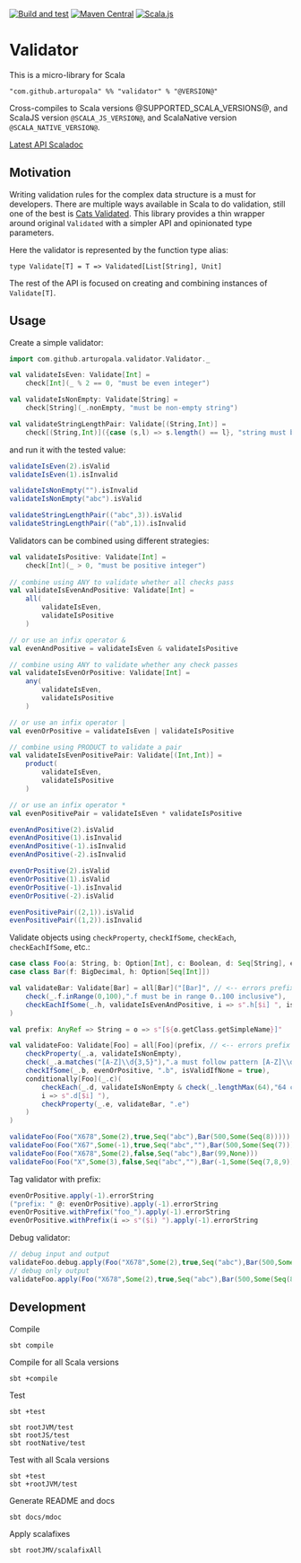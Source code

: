 [![Build and test](https://github.com/arturopala/validator/actions/workflows/build.yml/badge.svg)](https://github.com/arturopala/validator/actions/workflows/build.yml)
[![Maven Central](https://img.shields.io/maven-central/v/com.github.arturopala/validator_2.13.svg?label=Maven%20Central)](https://search.maven.org/search?q=g:%22com.github.arturopala%22%20AND%20a:%22validator_2.13%22)
[![Scala.js](https://www.scala-js.org/assets/badges/scalajs-1.7.0.svg)](https://www.scala-js.org)

Validator
===

This is a micro-library for Scala

    "com.github.arturopala" %% "validator" % "@VERSION@"

Cross-compiles to Scala versions @SUPPORTED_SCALA_VERSIONS@, 
and ScalaJS version `@SCALA_JS_VERSION@`, and ScalaNative version `@SCALA_NATIVE_VERSION@`.

[Latest API Scaladoc](https://arturopala.github.io/validator/latest/api/com/github/arturopala/validator/index.html)

Motivation
---
Writing validation rules for the complex data structure is a must for developers. There are multiple ways available in Scala to do validation, still one of the best is [Cats Validated](https://typelevel.org/cats/datatypes/validated.html). This library provides a thin wrapper around original `Validated` with a simpler API and opinionated type parameters. 

Here the validator is represented by the function type alias:

    type Validate[T] = T => Validated[List[String], Unit]

The rest of the API is focused on creating and combining instances of `Validate[T]`.

Usage
---

Create a simple validator:
```scala mdoc:silent
import com.github.arturopala.validator.Validator._

val validateIsEven: Validate[Int] = 
    check[Int](_ % 2 == 0, "must be even integer")

val validateIsNonEmpty: Validate[String] = 
    check[String](_.nonEmpty, "must be non-empty string") 

val validateStringLengthPair: Validate[(String,Int)] = 
    check[(String,Int)]({case (s,l) => s.length() == l}, "string must be of expected length")
```

and run it with the tested value:
```scala mdoc
validateIsEven(2).isValid
validateIsEven(1).isInvalid

validateIsNonEmpty("").isInvalid
validateIsNonEmpty("abc").isValid

validateStringLengthPair(("abc",3)).isValid
validateStringLengthPair(("ab",1)).isInvalid
```

Validators can be combined using different strategies:
```scala mdoc:silent
val validateIsPositive: Validate[Int] = 
    check[Int](_ > 0, "must be positive integer")
 
// combine using ANY to validate whether all checks pass
val validateIsEvenAndPositive: Validate[Int] = 
    all(
        validateIsEven, 
        validateIsPositive
    )

// or use an infix operator &
val evenAndPositive = validateIsEven & validateIsPositive  

// combine using ANY to validate whether any check passes
val validateIsEvenOrPositive: Validate[Int] = 
    any(
        validateIsEven, 
        validateIsPositive
    )

// or use an infix operator |
val evenOrPositive = validateIsEven | validateIsPositive 

// combine using PRODUCT to validate a pair
val validateIsEvenPositivePair: Validate[(Int,Int)] = 
    product(
        validateIsEven, 
        validateIsPositive
    )

// or use an infix operator *
val evenPositivePair = validateIsEven * validateIsPositive 

```
```scala mdoc
evenAndPositive(2).isValid
evenAndPositive(1).isInvalid
evenAndPositive(-1).isInvalid
evenAndPositive(-2).isInvalid

evenOrPositive(2).isValid
evenOrPositive(1).isValid
evenOrPositive(-1).isInvalid
evenOrPositive(-2).isValid

evenPositivePair((2,1)).isValid
evenPositivePair((1,2)).isInvalid
```

Validate objects using `checkProperty`, `checkIfSome`, `checkEach`, `checkEachIfSome`, etc.:
```scala mdoc:silent
case class Foo(a: String, b: Option[Int], c: Boolean, d: Seq[String], e: Bar)
case class Bar(f: BigDecimal, h: Option[Seq[Int]])

val validateBar: Validate[Bar] = all[Bar]("[Bar]", // <-- errors prefix
    check(_.f.inRange(0,100),".f must be in range 0..100 inclusive"),
    checkEachIfSome(_.h, validateIsEvenAndPositive, i => s".h[$i] ", isValidIfNone = false)
)

val prefix: AnyRef => String = o => s"[${o.getClass.getSimpleName}]"

val validateFoo: Validate[Foo] = all[Foo](prefix, // <-- errors prefix function
    checkProperty(_.a, validateIsNonEmpty),
    check(_.a.matches("[A-Z]\\d{3,5}"),".a must follow pattern [A-Z]\\d{3,5}"),
    checkIfSome(_.b, evenOrPositive, ".b", isValidIfNone = true),
    conditionally[Foo](_.c)(
        checkEach(_.d, validateIsNonEmpty & check(_.lengthMax(64),"64 characters maximum"), 
        i => s".d[$i] "),
        checkProperty(_.e, validateBar, ".e")
    )
)
```
```scala mdoc 
validateFoo(Foo("X678",Some(2),true,Seq("abc"),Bar(500,Some(Seq(8)))))
validateFoo(Foo("X67",Some(-1),true,Seq("abc",""),Bar(500,Some(Seq(7)))))
validateFoo(Foo("X678",Some(2),false,Seq("abc"),Bar(99,None)))
validateFoo(Foo("X",Some(3),false,Seq("abc",""),Bar(-1,Some(Seq(7,8,9)))))
```

Tag validator with prefix:
```scala mdoc
evenOrPositive.apply(-1).errorString
("prefix: " @: evenOrPositive).apply(-1).errorString
evenOrPositive.withPrefix("foo_").apply(-1).errorString
evenOrPositive.withPrefix(i => s"($i) ").apply(-1).errorString
```

Debug validator:
```scala mdoc
// debug input and output
validateFoo.debug.apply(Foo("X678",Some(2),true,Seq("abc"),Bar(500,Some(Seq(8)))))
// debug only output
validateFoo.apply(Foo("X678",Some(2),true,Seq("abc"),Bar(500,Some(Seq(8))))).debug
```

Development
---

Compile

    sbt compile

Compile for all Scala versions

    sbt +compile

Test

    sbt +test

    sbt rootJVM/test
    sbt rootJS/test
    sbt rootNative/test

Test with all Scala versions

    sbt +test
    sbt +rootJVM/test


Generate README and docs

    sbt docs/mdoc

Apply scalafixes

    sbt rootJMV/scalafixAll    
